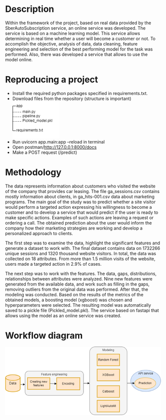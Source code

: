 # Description
Within the framework of the project, based on real data provided by the SberAutoSubscription service, an online service was developed. The service is based on a machine learning model. This service allows determining in real time whether a user will become a customer or not.
To accomplish the objective, analysis of data, data cleaning, feature engineering and selection of the best performing model for the task was performed. Also, there was developed a service that allows to use the model online.

# Reproducing a project
+ Install the required python packages specified in requirements.txt.
+ Download files from the repository (structure is important)
  ![](./Scheme.png)
+ Run uvicorn app.main:app –reload in terminal
+ Open postman/http://127.0.0.1:8000/docs 
+ Make a POST request (/predict)


# Methodology
The data represents information about customers who visited the website of the company that provides car leasing. The file ga_sessions.csv contains mostly information about clients, in ga_hits-001.csv data about marketing programs. The main goal of the study was to predict whether a site visitor would perform a targeted action expressing his willingness to become a customer and to develop a service that would predict if the user is ready to make specific actions. Examples of such actions are leaving a request or ordering a call. The obtained prediction about the user would inform the company how their marketing strategies are working and develop a personalized approach to clients. 

The first step was to examine the data, highlight the significant features and generate a dataset to work with. The final dataset contains data on 1732266 unique sessions and 1320 thousand website visitors. In total, the data was collected on 18 attributes. From more than 1.5 million visits of the website, users made a targeted action in 2.9% of cases. 

The next step was to work with the features. The data, gaps, distributions, relationships between attributes were analyzed. Nine new features were generated from the available data, and work such as filling in the gaps, removing outliers from the original data was performed. After that, the modeling was conducted. Based on the results of the metrics of the obtained models, a boosting model (xgboost) was chosen and hyperparameters were selected. The resulting model was automatically saved to a pickle file (Pickled_model.pkl). The service based on fastapi that allows using the model as an online service was created. 

# Workflow diagram
![](./Diagram.png)
